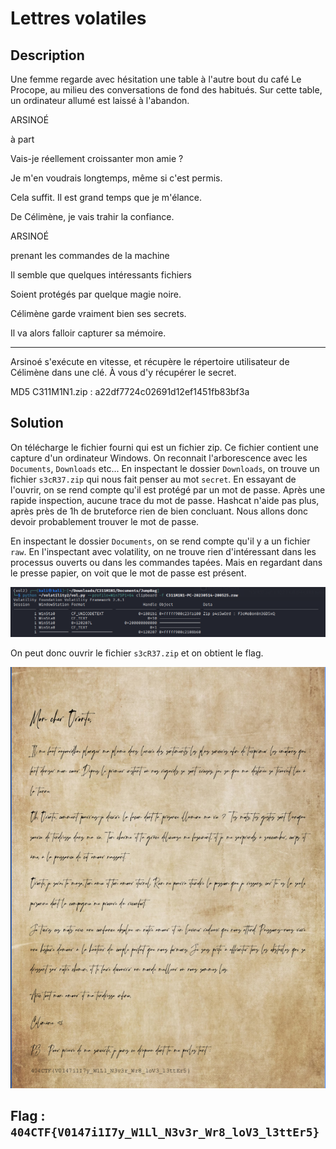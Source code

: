 # Lettres volatiles

## Description

Une femme regarde avec hésitation une table à l'autre bout du café Le Procope, au milieu des conversations de fond des habitués. Sur cette table, un ordinateur allumé est laissé à l'abandon.

ARSINOÉ

à part

Vais-je réellement croissanter mon amie ?

Je m'en voudrais longtemps, même si c'est permis.

Cela suffit. Il est grand temps que je m'élance.

De Célimène, je vais trahir la confiance.

ARSINOÉ

prenant les commandes de la machine

Il semble que quelques intéressants fichiers

Soient protégés par quelque magie noire.

Célimène garde vraiment bien ses secrets.

Il va alors falloir capturer sa mémoire.

---

Arsinoé s'exécute en vitesse, et récupère le répertoire utilisateur de Célimène dans une clé. À vous d'y récupérer le secret.

MD5 C311M1N1.zip : a22df7724c02691d12ef1451fb83bf3a

## Solution

On télécharge le fichier fourni qui est un fichier zip. Ce fichier contient une capture d'un ordinateur Windows. On reconnait l'arborescence avec les `Documents`, `Downloads` etc... En inspectant le dossier `Downloads`, on trouve un fichier `s3cR37.zip` qui nous fait penser au mot `secret`. En essayant de l'ouvrir, on se rend compte qu'il est protégé par un mot de passe. Après une rapide inspection, aucune trace du mot de passe. Hashcat n'aide pas plus, après près de 1h de bruteforce rien de bien concluant. Nous allons donc devoir probablement trouver le mot de passe.

En inspectant le dossier `Documents`, on se rend compte qu'il y a un fichier `raw`. En l'inspectant avec volatility, on ne trouve rien d'intéressant dans les processus ouverts ou dans les commandes tapées. Mais en regardant dans le presse papier, on voit que le mot de passe est présent.

![clipboard](clipboard.png)

On peut donc ouvrir le fichier `s3cR37.zip` et on obtient le flag.

![pdf](pdf.png)

## Flag : `404CTF{V0147i1I7y_W1Ll_N3v3r_Wr8_loV3_l3ttEr5}`
